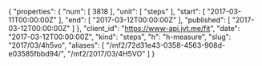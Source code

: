 {
  "properties": {
    "num": [
      3818
    ],
    "unit": [
      "steps"
    ],
    "start": [
      "2017-03-11T00:00:00Z"
    ],
    "end": [
      "2017-03-12T00:00:00Z"
    ],
    "published": [
      "2017-03-12T00:00:00Z"
    ]
  },
  "client_id": "https://www-api.jvt.me/fit",
  "date": "2017-03-12T00:00:00Z",
  "kind": "steps",
  "h": "h-measure",
  "slug": "2017/03/4h5vo",
  "aliases": [
    "/mf2/72d31e43-0358-4563-908d-e03585fbbd94/",
    "/mf2/2017/03/4H5VO"
  ]
}

